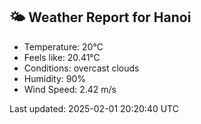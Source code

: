 <!-- WEATHER-START -->
## 🌤 Weather Report for Hanoi

- Temperature: 20°C
- Feels like: 20.41°C
- Conditions: overcast clouds
- Humidity: 90%
- Wind Speed: 2.42 m/s

Last updated: 2025-02-01 20:20:40 UTC
<!-- WEATHER-END -->
